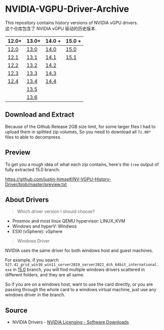 # NVIDIA-VGPU-Driver-Archive

This repository contains history versions of NVIDIA vGPU drivers.  
这个仓库包含了 NVIDIA vGPU 驱动的历史版本.

| 12.0+                                                        | 13.0+                                                        | 14.0 +                                                       | 15.0 +                                                       |
| ------------------------------------------------------------ | ------------------------------------------------------------ | ------------------------------------------------------------ | ------------------------------------------------------------ |
| [12.0](https://github.com/justin-himself/NV-VGPU-Driver-Archive/releases/tag/12.0) | [13.0](https://github.com/justin-himself/NV-VGPU-Driver-Archive/releases/tag/13.0) | [14.0](https://github.com/justin-himself/NV-VGPU-Driver-Archive/releases/tag/14.0) | [15.0](https://github.com/justin-himself/NV-VGPU-Driver-Archive/releases/tag/15.0) |
| [12.1](https://github.com/justin-himself/NV-VGPU-Driver-Archive/releases/tag/12.1) | [13.1](https://github.com/justin-himself/NV-VGPU-Driver-Archive/releases/tag/13.1) | [14.1](https://github.com/justin-himself/NV-VGPU-Driver-Archive/releases/tag/14.1) | [15.1](https://github.com/justin-himself/NV-VGPU-Driver-Archive/releases/tag/15.1) |
| [12.2](https://github.com/justin-himself/NV-VGPU-Driver-Archive/releases/tag/12.2) | [13.2](https://github.com/justin-himself/NV-VGPU-Driver-Archive/releases/tag/13.2) | [14.2](https://github.com/justin-himself/NV-VGPU-Driver-Archive/releases/tag/14.2) |                                                              |
| [12.3](https://github.com/justin-himself/NV-VGPU-Driver-Archive/releases/tag/12.3) | [13.3](https://github.com/justin-himself/NV-VGPU-Driver-Archive/releases/tag/13.3) | [14.3](https://github.com/justin-himself/NV-VGPU-Driver-Archive/releases/tag/14.3) |                                                              |
| [12.4](https://github.com/justin-himself/NV-VGPU-Driver-Archive/releases/tag/12.4) | [13.4](https://github.com/justin-himself/NV-VGPU-Driver-Archive/releases/tag/13.4) | [14.4](https://github.com/justin-himself/NV-VGPU-Driver-Archive/releases/tag/14.4) |                                                              |
|                                                              | [13.5](https://github.com/justin-himself/NV-VGPU-Driver-Archive/releases/tag/13.5) |                                                              |                                                              |
|                                                              | [13.6](https://github.com/justin-himself/NV-VGPU-Driver-Archive/releases/tag/13.6) |                                                              |                                                              |

## Download and Extract

Because of the Github Release 2GB size limit, for some larger files I had to upload them in splitted zip volumes,
So you need to download all `7z.00*` files to able to decompress.

## Preview

To get you a rough idea of what each zip contains, here's the `tree` output of fully extracted 15.0 branch.  

https://github.com/justin-himself/NV-VGPU-History-Driver/blob/master/preview.txt

## About Drivers

> Which driver version I should choose?

- Proxmox and most linux QEMU hypervisor: LINUX_KVM
- Windows and hyperV: Windwos
- ESXI (vSphere): vSphere

> Windows Driver

NVIDIA uses the same driver for both windows host and guest machines.

For example, if you search `527.41_grid_win10_win11_server2019_server2022_dch_64bit_international.exe` in [15.0](https://github.com/justin-himself/NV-VGPU-History-Driver/blob/master/preview.txt) branch, you will find multiple windows drivers scattered in different folders, and they are all same. 

So if you are on a windows host, want to use the card directly, or you are passing through the whole card to a windows virtual machine, just use any windows driver in the branch.

## Source

- NVIDIA Drivers - [NVIDIA Licensing - Software Downloads](https://ui.licensing.nvidia.com/software)



